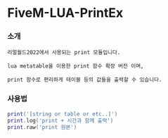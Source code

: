 # FiveM-LUA-PrintEx

### 소개
```
리얼월드2022에서 사용되는 print 모듈입니다.

lua metatable을 이용한 print 함수 확장 버전 이며,

print 함수로 편리하게 테이블 등의 값들을 출력할 수 있습니다.
```
### 사용법
```lua
print('[string or table or etc..]')
print.log('print + 시간과 함께 출력')
print.raw('print 원본')
```
